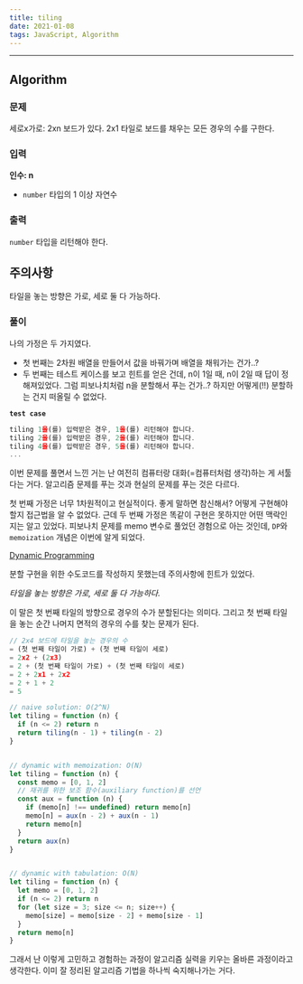 ```yaml
---
title: tiling
date: 2021-01-08
tags: JavaScript, Algorithm
---
```


---

## Algorithm

### 문제

세로x가로: 2xn 보드가 있다. 2x1 타일로 보드를 채우는 모든 경우의 수를 구한다.

### 입력

**인수: n**

- `number` 타입의 1 이상 자연수

### 출력

`number` 타입을 리턴해야 한다.

## 주의사항

타일을 놓는 방향은 가로, 세로 둘 다 가능하다.

### 풀이

나의 가정은 두 가지였다.

- 첫 번째는 2차원 배열을 만들어서 값을 바꿔가며 배열을 채워가는 건가..?
- 두 번째는 테스트 케이스를 보고 힌트를 얻은 건데, n이 1일 때, n이 2일 때 답이 정해져있었다. 그럼 피보나치처럼 n을 분할해서 푸는 건가..? 하지만 어떻게(!!) 분할하는 건지 떠올릴 수 없었다.

**`test case`**

```javascript
tiling 1을(를) 입력받은 경우, 1을(를) 리턴해야 합니다.
tiling 2을(를) 입력받은 경우, 2을(를) 리턴해야 합니다.
tiling 4을(를) 입력받은 경우, 5을(를) 리턴해야 합니다.
...
```

이번 문제를 풀면서 느낀 거는 난 여전히 컴퓨터랑 대화(=컴퓨터처럼 생각)하는 게 서툴다는 거다. 알고리즘 문제를 푸는 것과 현실의 문제를 푸는 것은 다르다.

첫 번째 가정은 너무 1차원적이고 현실적이다. 좋게 말하면 참신해서? 어떻게 구현해야 할지 접근법을 알 수 없었다. 근데 두 번째 가정은 똑같이 구현은 못하지만 어떤 맥락인지는 알고 있었다. 피보나치 문제를 memo 변수로 풀었던 경험으로 아는 것인데, `DP`와 `memoization` 개념은 이번에 알게 되었다.

[Dynamic Programming](https://smss.netlify.app/2021-01-04-DP/)

분할 구현을 위한 수도코드를 작성하지 못했는데 주의사항에 힌트가 있었다.

_타일을 놓는 방향은 가로, 세로 둘 다 가능하다._

이 말은 첫 번째 타일의 방향으로 경우의 수가 분할된다는 의미다. 그리고 첫 번째 타일을 놓는 순간 나머지 면적의 경우의 수를 찾는 문제가 된다.

```javascript
// 2x4 보드에 타일을 놓는 경우의 수
= (첫 번째 타일이 가로) + (첫 번째 타일이 세로)
= 2x2 + (2x3)
= 2 + (첫 번째 타일이 가로) + (첫 번째 타일이 세로)
= 2 + 2x1 + 2x2
= 2 + 1 + 2
= 5

// naive solution: O(2^N)
let tiling = function (n) {
  if (n <= 2) return n
  return tiling(n - 1) + tiling(n - 2)
}


// dynamic with memoization: O(N)
let tiling = function (n) {
  const memo = [0, 1, 2]
  // 재귀를 위한 보조 함수(auxiliary function)를 선언
  const aux = function (n) {
    if (memo[n] !== undefined) return memo[n]
    memo[n] = aux(n - 2) + aux(n - 1)
    return memo[n]
  }
  return aux(n)
}


// dynamic with tabulation: O(N)
let tiling = function (n) {
  let memo = [0, 1, 2]
  if (n <= 2) return n
  for (let size = 3; size <= n; size++) {
    memo[size] = memo[size - 2] + memo[size - 1]
  }
  return memo[n]
}
```

그래서 난 이렇게 고민하고 경험하는 과정이 알고리즘 실력을 키우는 올바른 과정이라고 생각한다. 이미 잘 정리된 알고리즘 기법을 하나씩 숙지해나가는 거다.
